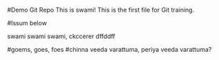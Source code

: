 #Demo Git Repo
This is swami!
This is the first file for Git training.

#Issum below

swami swami swami, ckccerer
dffddff

#goems, goes, foes
#chinna veeda varattuma, periya veeda varattuma?
